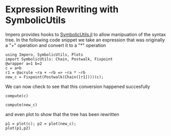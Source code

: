 # Expression Rewriting with SymbolicUtils

Impero provides hooks to 
[SymbolicUtils.jl](https://github.com/JuliaSymbolics/SymbolicUtils.jl) 
to allow manipuation of the syntax tree. In the following code snippet
we take an expression that was originally a "+" operation and convert it
to a "*" operation

```@example 2
using Impero, SymbolicUtils, Plots
import SymbolicUtils: Chain, Postwalk, Fixpoint
@wrapper a=1 b=2
c = a+b
r1 = @acrule ~ra + ~rb => ~ra * ~rb
new_c = Fixpoint(Postwalk(Chain([r1])))(c);
```

We can now check to see that this conversion happened succesfully
```@example 2
compute(c)
```
```@example 2
compute(new_c)
```
and even plot to show that the tree has been rewritten
```@example 2
p1 = plot(c); p2 = plot(new_c);
plot(p1,p2)
```

